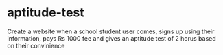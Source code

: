 # aptitude-test
Create a website when a school student user comes, signs up using their information, pays Rs 1000 fee and gives an aptitude test of 2 horus based on their convinience